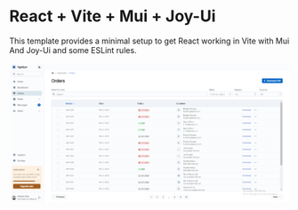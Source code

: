 # React + Vite + Mui + Joy-Ui

This template provides a minimal setup to get React working in Vite with Mui And Joy-Ui and some ESLint rules.

![image info](./public/template.png)
